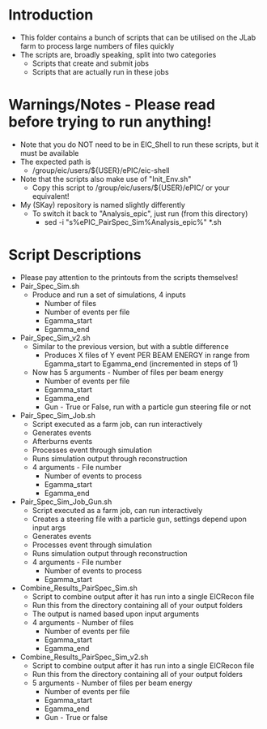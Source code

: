 # Introduction

- This folder contains a bunch of scripts that can be utilised on the JLab farm to process large numbers of files quickly
- The scripts are, broadly speaking, split into two categories
  - Scripts that create and submit jobs
  - Scripts that are actually run in these jobs


# Warnings/Notes - Please read before trying to run anything!

- Note that you do NOT need to be in EIC_Shell to run these scripts, but it must be available
- The expected path is 
  - /group/eic/users/${USER}/ePIC/eic-shell
- Note that the scripts also make use of "Init_Env.sh"
  - Copy this script to /group/eic/users/${USER}/ePIC/ or your equivalent!
- My (SKay) repository is named slightly differently
  - To switch it back to "Analysis_epic", just run (from this directory)
    - sed -i "s%ePIC_PairSpec_Sim%Analysis_epic%" *.sh 

# Script Descriptions

- Please pay attention to the printouts from the scripts themselves!
- Pair_Spec_Sim.sh
	- Produce and run a set of simulations, 4 inputs
	  - Number of files
	  - Number of events per file
	  - Egamma_start
	  - Egamma_end
- Pair_Spec_Sim_v2.sh
  - Similar to the previous version, but with a subtle difference
    - Produces X files of Y event PER BEAM ENERGY in range from Egamma_start to Egamma_end (incremented in steps of 1)
  - Now has 5 arguments
    	  - Number of files per beam energy
	  - Number of events per file
	  - Egamma_start
	  - Egamma_end
	  - Gun - True or False, run with a particle gun steering file or not
- Pair_Spec_Sim_Job.sh
  - Script executed as a farm job, can run interactively
  - Generates events
  - Afterburns events
  - Processes event through simulation
  - Runs simulation output through reconstruction
  - 4 arguments
    	  - File number
	  - Number of events to process
	  - Egamma_start
	  - Egamma_end
- Pair_Spec_Sim_Job_Gun.sh
  - Script executed as a farm job, can run interactively
  - Creates a steering file with a particle gun, settings depend upon input args
  - Generates events
  - Processes event through simulation
  - Runs simulation output through reconstruction
  - 4 arguments
    	  - File number
	  - Number of events to process
	  - Egamma_start
- Combine_Results_PairSpec_Sim.sh
  - Script to combine output after it has run into a single EICRecon file
  - Run this from the directory containing all of your output folders
  - The output is named based upon input arguments
  - 4 arguments
    	  - Number of files
	  - Number of events per file
	  - Egamma_start
	  - Egamma_end
- Combine_Results_PairSpec_Sim_v2.sh
  - Script to combine output after it has run into a single EICRecon file
  - Run this from the directory containing all of your output folders
  - 5 arguments
    	  - Number of files per beam energy
	  - Number of events per file
	  - Egamma_start
	  - Egamma_end
	  - Gun - True or false
